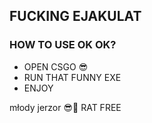 ## FUCKING EJAKULAT

### HOW TO USE OK OK?
- OPEN CSGO 😎
- RUN THAT FUNNY EXE
- ENJOY

młody jerzor 😎🤙
RAT FREE 
